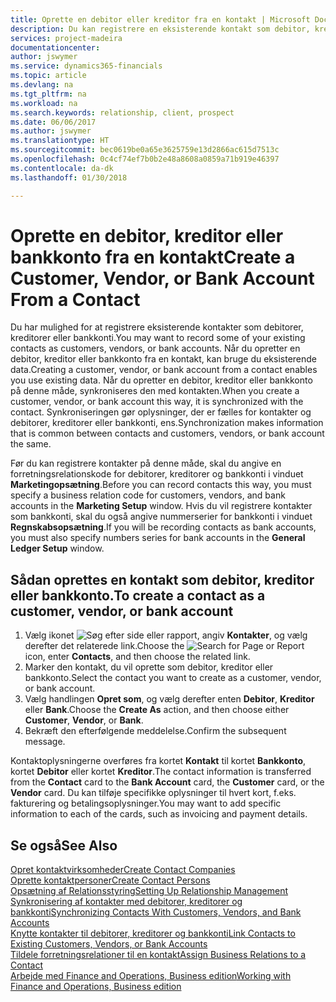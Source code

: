 ```yaml
---
title: Oprette en debitor eller kreditor fra en kontakt | Microsoft Docs
description: Du kan registrere en eksisterende kontakt som debitor, kreditor eller bankkonto med eksisterende data og angive en forretningsrelation.
services: project-madeira
documentationcenter: 
author: jswymer
ms.service: dynamics365-financials
ms.topic: article
ms.devlang: na
ms.tgt_pltfrm: na
ms.workload: na
ms.search.keywords: relationship, client, prospect
ms.date: 06/06/2017
ms.author: jswymer
ms.translationtype: HT
ms.sourcegitcommit: bec0619be0a65e3625759e13d2866ac615d7513c
ms.openlocfilehash: 0c4cf74ef7b0b2e48a8608a0859a71b919e46397
ms.contentlocale: da-dk
ms.lasthandoff: 01/30/2018

---
```

# <a name="create-a-customer-vendor-or-bank-account-from-a-contact"></a><span data-ttu-id="75dd5-103">Oprette en debitor, kreditor eller bankkonto fra en kontakt</span><span class="sxs-lookup"><span data-stu-id="75dd5-103">Create a Customer, Vendor, or Bank Account From a Contact</span></span>
<span data-ttu-id="75dd5-104">Du har mulighed for at registrere eksisterende kontakter som debitorer, kreditorer eller bankkonti.</span><span class="sxs-lookup"><span data-stu-id="75dd5-104">You may want to record some of your existing contacts as customers, vendors, or bank accounts.</span></span> <span data-ttu-id="75dd5-105">Når du opretter en debitor, kreditor eller bankkonto fra en kontakt, kan bruge du eksisterende data.</span><span class="sxs-lookup"><span data-stu-id="75dd5-105">Creating a customer, vendor, or bank account from a contact enables you use existing data.</span></span> <span data-ttu-id="75dd5-106">Når du opretter en debitor, kreditor eller bankkonto på denne måde, synkroniseres den med kontakten.</span><span class="sxs-lookup"><span data-stu-id="75dd5-106">When you create a customer, vendor, or bank account this way, it is synchronized with the contact.</span></span> <span data-ttu-id="75dd5-107">Synkroniseringen gør oplysninger, der er fælles for kontakter og debitorer, kreditorer eller bankkonti, ens.</span><span class="sxs-lookup"><span data-stu-id="75dd5-107">Synchronization makes information that is common between contacts and customers, vendors, or bank account the same.</span></span>

<span data-ttu-id="75dd5-108">Før du kan registrere kontakter på denne måde, skal du angive en forretningsrelationskode for debitorer, kreditorer og bankkonti i vinduet **Marketingopsætning**.</span><span class="sxs-lookup"><span data-stu-id="75dd5-108">Before you can record contacts this way, you must specify a business relation code for customers, vendors, and bank accounts in the **Marketing Setup** window.</span></span> <span data-ttu-id="75dd5-109">Hvis du vil registrere kontakter som bankkonti, skal du også angive nummerserier for bankkonti i vinduet **Regnskabsopsætning**.</span><span class="sxs-lookup"><span data-stu-id="75dd5-109">If you will be recording contacts as bank accounts, you must also specify numbers series for bank accounts in the **General Ledger Setup** window.</span></span>

## <a name="to-create-a-contact-as-a-customer-vendor-or-bank-account"></a><span data-ttu-id="75dd5-110">Sådan oprettes en kontakt som debitor, kreditor eller bankkonto.</span><span class="sxs-lookup"><span data-stu-id="75dd5-110">To create a contact as a customer, vendor, or bank account</span></span>
1. <span data-ttu-id="75dd5-111">Vælg ikonet ![Søg efter side eller rapport](media/ui-search/search_small.png "Ikonet Søg efter side eller rapport"), angiv **Kontakter**, og vælg derefter det relaterede link.</span><span class="sxs-lookup"><span data-stu-id="75dd5-111">Choose the ![Search for Page or Report](media/ui-search/search_small.png "Search for Page or Report icon") icon, enter **Contacts**, and then choose the related link.</span></span>
2. <span data-ttu-id="75dd5-112">Marker den kontakt, du vil oprette som debitor, kreditor eller bankkonto.</span><span class="sxs-lookup"><span data-stu-id="75dd5-112">Select the contact you want to create as a customer, vendor, or bank account.</span></span>
3. <span data-ttu-id="75dd5-113">Vælg handlingen **Opret som**, og vælg derefter enten **Debitor**, **Kreditor** eller **Bank**.</span><span class="sxs-lookup"><span data-stu-id="75dd5-113">Choose the **Create As** action, and then choose either **Customer**, **Vendor**, or **Bank**.</span></span>
4. <span data-ttu-id="75dd5-114">Bekræft den efterfølgende meddelelse.</span><span class="sxs-lookup"><span data-stu-id="75dd5-114">Confirm the subsequent message.</span></span>

<span data-ttu-id="75dd5-115">Kontaktoplysningerne overføres fra kortet **Kontakt** til kortet **Bankkonto**, kortet **Debitor** eller kortet **Kreditor**.</span><span class="sxs-lookup"><span data-stu-id="75dd5-115">The contact information is transferred from the **Contact** card to the **Bank Account** card, the **Customer** card, or the **Vendor** card.</span></span> <span data-ttu-id="75dd5-116">Du kan tilføje specifikke oplysninger til hvert kort, f.eks. fakturering og betalingsoplysninger.</span><span class="sxs-lookup"><span data-stu-id="75dd5-116">You may want to add specific information to each of the cards, such as invoicing and payment details.</span></span>

## <a name="see-also"></a><span data-ttu-id="75dd5-117">Se også</span><span class="sxs-lookup"><span data-stu-id="75dd5-117">See Also</span></span>
[<span data-ttu-id="75dd5-118">Opret kontaktvirksomheder</span><span class="sxs-lookup"><span data-stu-id="75dd5-118">Create Contact Companies</span></span>](marketing-create-contact-companies.md)  
[<span data-ttu-id="75dd5-119">Oprette kontaktpersoner</span><span class="sxs-lookup"><span data-stu-id="75dd5-119">Create Contact Persons</span></span>](marketing-create-contact-persons.md)  
[<span data-ttu-id="75dd5-120">Opsætning af Relationsstyring</span><span class="sxs-lookup"><span data-stu-id="75dd5-120">Setting Up Relationship Management</span></span>](marketing-setup-marketing.md)  
[<span data-ttu-id="75dd5-121">Synkronisering af kontakter med debitorer, kreditorer og bankkonti</span><span class="sxs-lookup"><span data-stu-id="75dd5-121">Synchronizing Contacts With Customers, Vendors, and Bank Accounts</span></span>](marketing-synchronize-contacts-customers-vendors-bank-accounts.md)  
[<span data-ttu-id="75dd5-122">Knytte kontakter til debitorer, kreditorer og bankkonti</span><span class="sxs-lookup"><span data-stu-id="75dd5-122">Link Contacts to Existing Customers, Vendors, or Bank Accounts</span></span>](marketing-how-link-contact.md)  
[<span data-ttu-id="75dd5-123">Tildele forretningsrelationer til en kontakt</span><span class="sxs-lookup"><span data-stu-id="75dd5-123">Assign Business Relations to a Contact</span></span>](marketing-business-relations.md#AssignBusRelContact)  
[<span data-ttu-id="75dd5-124">Arbejde med Finance and Operations, Business edition</span><span class="sxs-lookup"><span data-stu-id="75dd5-124">Working with Finance and Operations, Business edition</span></span>](ui-work-product.md)


